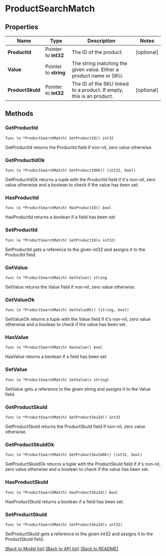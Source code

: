 # ProductSearchMatch

## Properties

Name | Type | Description | Notes
------------ | ------------- | ------------- | -------------
**ProductId** | Pointer to **int32** | The ID of the product. | [optional] 
**Value** | Pointer to **string** | The string matching the given value. Either a product name or SKU. | 
**ProductSkuId** | Pointer to **int32** | The ID of the SKU linked to a product. If empty, this is an product. | [optional] 

## Methods

### GetProductId

`func (o *ProductSearchMatch) GetProductId() int32`

GetProductId returns the ProductId field if non-nil, zero value otherwise.

### GetProductIdOk

`func (o *ProductSearchMatch) GetProductIdOk() (int32, bool)`

GetProductIdOk returns a tuple with the ProductId field if it's non-nil, zero value otherwise
and a boolean to check if the value has been set.

### HasProductId

`func (o *ProductSearchMatch) HasProductId() bool`

HasProductId returns a boolean if a field has been set.

### SetProductId

`func (o *ProductSearchMatch) SetProductId(v int32)`

SetProductId gets a reference to the given int32 and assigns it to the ProductId field.

### GetValue

`func (o *ProductSearchMatch) GetValue() string`

GetValue returns the Value field if non-nil, zero value otherwise.

### GetValueOk

`func (o *ProductSearchMatch) GetValueOk() (string, bool)`

GetValueOk returns a tuple with the Value field if it's non-nil, zero value otherwise
and a boolean to check if the value has been set.

### HasValue

`func (o *ProductSearchMatch) HasValue() bool`

HasValue returns a boolean if a field has been set.

### SetValue

`func (o *ProductSearchMatch) SetValue(v string)`

SetValue gets a reference to the given string and assigns it to the Value field.

### GetProductSkuId

`func (o *ProductSearchMatch) GetProductSkuId() int32`

GetProductSkuId returns the ProductSkuId field if non-nil, zero value otherwise.

### GetProductSkuIdOk

`func (o *ProductSearchMatch) GetProductSkuIdOk() (int32, bool)`

GetProductSkuIdOk returns a tuple with the ProductSkuId field if it's non-nil, zero value otherwise
and a boolean to check if the value has been set.

### HasProductSkuId

`func (o *ProductSearchMatch) HasProductSkuId() bool`

HasProductSkuId returns a boolean if a field has been set.

### SetProductSkuId

`func (o *ProductSearchMatch) SetProductSkuId(v int32)`

SetProductSkuId gets a reference to the given int32 and assigns it to the ProductSkuId field.


[[Back to Model list]](../README.md#documentation-for-models) [[Back to API list]](../README.md#documentation-for-api-endpoints) [[Back to README]](../README.md)


